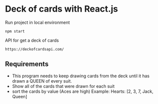 # Deck of cards with React.js

Run project in local environment

```
npm start
```

API for get a deck of cards

```
https://deckofcardsapi.com/
```

## Requirements

- This program needs to keep drawing cards from the deck until it has drawn a QUEEN of every suit.
- Show all of the cards that were drawn for each suit
- sort the cards by value (Aces are high)
  Example: Hearts: [2, 3, 7, Jack, Queen]
